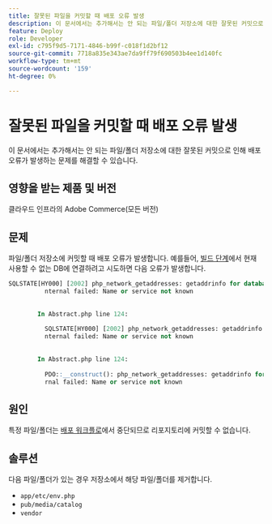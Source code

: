 ```yaml
---
title: 잘못된 파일을 커밋할 때 배포 오류 발생
description: 이 문서에서는 추가해서는 안 되는 파일/폴더 저장소에 대한 잘못된 커밋으로 인해 배포 오류가 발생하는 문제에 대한 해결 방법을 제공합니다.
feature: Deploy
role: Developer
exl-id: c795f9d5-7171-4846-b99f-c018f1d2bf12
source-git-commit: 7718a835e343ae7da9ff79f690503b4ee1d140fc
workflow-type: tm+mt
source-wordcount: '159'
ht-degree: 0%

---
```


# 잘못된 파일을 커밋할 때 배포 오류 발생

이 문서에서는 추가해서는 안 되는 파일/폴더 저장소에 대한 잘못된 커밋으로 인해 배포 오류가 발생하는 문제를 해결할 수 있습니다.

## 영향을 받는 제품 및 버전

클라우드 인프라의 Adobe Commerce(모든 버전)

## 문제

파일/폴더 저장소에 커밋할 때 배포 오류가 발생합니다. 예를들어, [빌드 단계](https://experienceleague.adobe.com/docs/commerce-cloud-service/user-guide/develop/deploy/process.html#build-phase)에서 현재 사용할 수 없는 DB에 연결하려고 시도하면 다음 오류가 발생합니다.

```SQL
SQLSTATE[HY000] [2002] php_network_getaddresses: getaddrinfo for database.i  
          nternal failed: Name or service not known                                    
                                                                                       
        
        In Abstract.php line 124:
                                                                                       
          SQLSTATE[HY000] [2002] php_network_getaddresses: getaddrinfo for database.i  
          nternal failed: Name or service not known                                    
                                                                                       
        
        In Abstract.php line 124:
                                                                                       
          PDO::__construct(): php_network_getaddresses: getaddrinfo for database.inte  
          rnal failed: Name or service not known       
```

## 원인

특정 파일/폴더는 [배포 워크플로](https://experienceleague.adobe.com/docs/commerce-cloud-service/user-guide/develop/deploy/process.html)에서 중단되므로 리포지토리에 커밋할 수 없습니다.

## 솔루션

다음 파일/폴더가 있는 경우 저장소에서 해당 파일/폴더를 제거합니다.

* `app/etc/env.php`
* `pub/media/catalog`
* `vendor`
